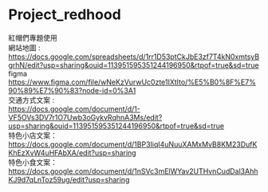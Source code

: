 # Project_redhood
紅帽們專題使用 <br>
網站地圖 : <br>
https://docs.google.com/spreadsheets/d/1rr1D53ptCkJbE3zf7T4kN0xmtsyBgrhN/edit?usp=sharing&ouid=113951595351244196950&rtpof=true&sd=true <br>
figma<br>
https://www.figma.com/file/wNeKzVurwUc0zte1IXtIto/%E5%B0%8F%E7%90%89%E7%90%83?node-id=0%3A1<br>
交通方式文案 : <br>
https://docs.google.com/document/d/1-VF5OVs3DV7r1O7Uwb3oGykvRqhnA3Ms/edit?usp=sharing&ouid=113951595351244196950&rtpof=true&sd=true <br>
特色小店文案：<br>
https://docs.google.com/document/d/1BP3IiqI4uNuuXAMxMvB8KM23DufKKhEzXvW4uHFAbXA/edit?usp=sharing<br>
特色小食文案：<br>
https://docs.google.com/document/d/1nSVc3mElWYav2UTHvnCudDal3AhhKJ9d7qLnToz59ug/edit?usp=sharing<br>
